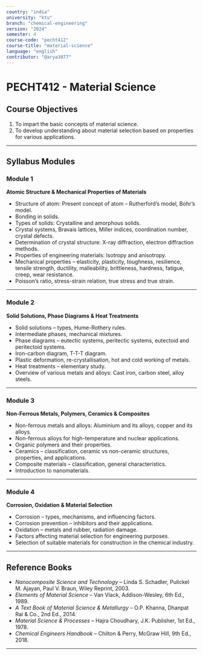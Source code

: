 ```yaml
---
country: "india"
university: "ktu"
branch: "chemical-engineering"
version: "2024"
semester: 4
course-code: "pecht412"
course-title: "material-science"
language: "english"
contributor: "@arya3077"
---
```


# PECHT412 - Material Science

## Course Objectives

1. To impart the basic concepts of material science.  
2. To develop understanding about material selection based on properties for various applications.  

---

## Syllabus Modules

### Module 1
**Atomic Structure & Mechanical Properties of Materials**  
- Structure of atom: Present concept of atom – Rutherford’s model, Bohr’s model.  
- Bonding in solids.  
- Types of solids: Crystalline and amorphous solids.  
- Crystal systems, Bravais lattices, Miller indices, coordination number, crystal defects.  
- Determination of crystal structure: X-ray diffraction, electron diffraction methods.  
- Properties of engineering materials: Isotropy and anisotropy.  
- Mechanical properties – elasticity, plasticity, toughness, resilience, tensile strength, ductility, malleability, brittleness, hardness, fatigue, creep, wear resistance.  
- Poisson’s ratio, stress-strain relation, true stress and true strain.  

---

### Module 2
**Solid Solutions, Phase Diagrams & Heat Treatments**  
- Solid solutions – types, Hume-Rothery rules.  
- Intermediate phases, mechanical mixtures.  
- Phase diagrams – eutectic systems, peritectic systems, eutectoid and peritectoid systems.  
- Iron-carbon diagram, T-T-T diagram.  
- Plastic deformation, re-crystallisation, hot and cold working of metals.  
- Heat treatments – elementary study.  
- Overview of various metals and alloys: Cast iron, carbon steel, alloy steels.  

---

### Module 3
**Non-Ferrous Metals, Polymers, Ceramics & Composites**  
- Non-ferrous metals and alloys: Aluminium and its alloys, copper and its alloys.  
- Non-ferrous alloys for high-temperature and nuclear applications.  
- Organic polymers and their properties.  
- Ceramics – classification, ceramic vs non-ceramic structures, properties, and applications.  
- Composite materials – classification, general characteristics.  
- Introduction to nanomaterials.  

---

### Module 4
**Corrosion, Oxidation & Material Selection**  
- Corrosion – types, mechanisms, and influencing factors.  
- Corrosion prevention – inhibitors and their applications.  
- Oxidation – metals and rubber, radiation damage.  
- Factors affecting material selection for engineering purposes.  
- Selection of suitable materials for construction in the chemical industry.  

---

## Reference Books

- *Nanocomposite Science and Technology* – Linda S. Schadler, Pulickel M. Ajayan, Paul V. Braun, Wiley Reprint, 2003.  
- *Elements of Material Science* – Van Vlack, Addison-Wesley, 6th Ed., 1989.  
- *A Text Book of Material Science & Metallurgy* – O.P. Khanna, Dhanpat Rai & Co., 2nd Ed., 2014.  
- *Material Science & Processes* – Hajra Choudhary, J.K. Publisher, 1st Ed., 1978.  
- *Chemical Engineers Handbook* – Chilton & Perry, McGraw Hill, 9th Ed., 2018.  

---
